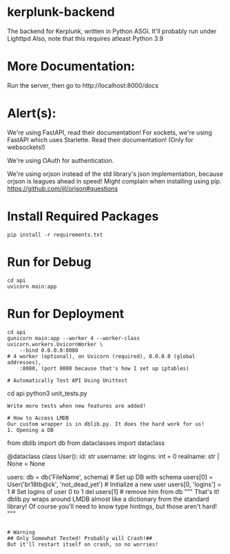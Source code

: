 # kerplunk-backend
The backend for Kerplunk, written in Python ASGI.
It'll probably run under Lighttpd
Also, note that this requires atleast Python 3.9

# More Documentation:
Run the server, then go to http://localhost:8000/docs

# Alert(s):
We're using FastAPI, read their documentation!
For sockets, we're using FastAPI which uses Starlette.
Read their documentation! (Only for websockets!)

We're using OAuth for authentication.

We're using orjson instead of the std library's json implementation,
because orjson is leagues ahead in speed!
Might complain when installing using pip.
https://github.com/ijl/orjson#questions

# Install Required Packages
```
pip install -r requirements.txt
```

# Run for Debug
```
cd api
uvicorn main:app
```

# Run for Deployment 
```
cd api
gunicorn main:app --worker 4 --worker-class uvicorn.workers.UvicornWorker \
    --bind 0.0.0.0:8080
# 4 worker (optional), on Uvicorn (required), 0.0.0.0 (global addresses),
    :8080, (port 8080 because that's how I set up iptables)

# Automatically Test API Using Unittest
```
cd api
python3 unit_tests.py
```
Write more tests when new features are added!

# How to Access LMDB
Our custom wrapper is in dblib.py. It does the hard work for us!
1. Opening a DB
```
from dblib import db
from dataclasses import dataclass


@dataclass
class User():
    id: str
    username: str
    logins: int = 0
    realname: str | None = None


users: db = db('FileName', schema)  # Set up DB with schema
users[0] = User('br18tb@ck', 'not_dead_yet')  # Initialize a new user
users[0, 'logins'] = 1  # Set logins of user 0 to 1
del users[1]  # remove him from db
"""
That's it!
dblib.py wraps around LMDB almost like a dictionary from the standard library!
Of course you'll need to know type hintings, but those aren't hard!
"""
```

# Warning
## Only Somewhat Tested! Probably will Crash!##
But it'll restart itself on crash, so no worries!
